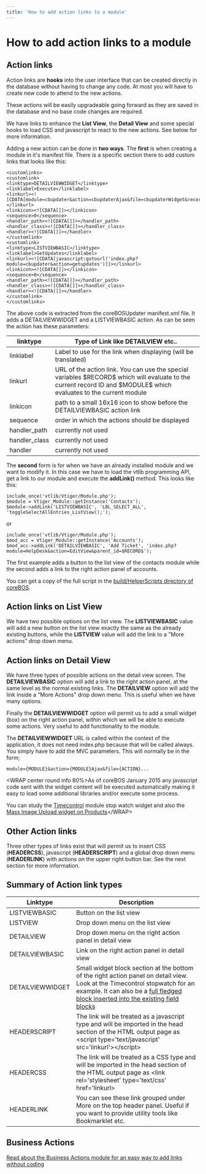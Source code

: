 ```yaml
---
title: 'How to add action links to a module'
---
```


How to add action links to a module
===================================

Action links
------------

Action links are **hooks** into the user interface that can be created
directly in the database without having to change any code. At most you
will have to create new code to attend to the new actions.

These actions will be easily upgradeable going forward as they are saved
in the database and no base code changes are required.

We have links to enhance the **List View**, the **Detail View** and some
special hooks to load CSS and javascript to react to the new actions.
See below for more information.

Adding a new action can be done in **two ways**. The **first** is when
creating a module in it's manifest file. There is a specific section
there to add custom links that looks like this:

    <customlinks>
    <customlink>
    <linktype>DETAILVIEWWIDGET</linktype>
    <linklabel>Execute</linklabel>
    <linkurl><![CDATA[module=cbupdater&action=cbupdaterAjax&file=cbupdaterWidget&record=$RECORD$]]></linkurl>
    <linkicon><![CDATA[]]></linkicon>
    <sequence>0</sequence>
    <handler_path><![CDATA[]]></handler_path>
    <handler_class><![CDATA[]]></handler_class>
    <handler><![CDATA[]]></handler>
    </customlink>
    <customlink>
    <linktype>LISTVIEWBASIC</linktype>
    <linklabel>GetUpdates</linklabel>
    <linkurl><![CDATA[javascript:gotourl('index.php?module=cbupdater&action=getupdates')]]></linkurl>
    <linkicon><![CDATA[]]></linkicon>
    <sequence>0</sequence>
    <handler_path><![CDATA[]]></handler_path>
    <handler_class><![CDATA[]]></handler_class>
    <handler><![CDATA[]]></handler>
    </customlink>
    </customlinks>

The above code is extracted from the coreBOSUpdater manifest.xml file.
It adds a DETAILVIEWWIDGET and a LISTVIEWBASIC action. As can be seen
the action has these parameters:

<table>
<thead>
<tr class="header">
<th>linktype</th>
<th>Type of Link like DETAILVIEW etc..</th>
</tr>
</thead>
<tbody>
<tr class="odd">
<td>linklabel</td>
<td>Label to use for the link when displaying (will be translated)</td>
</tr>
<tr class="even">
<td>linkurl</td>
<td>URL of the action link. You can use the special variables $RECORD$ which will evaluate to the current record ID and $MODULE$ which evaluates to the current module</td>
</tr>
<tr class="odd">
<td>linkicon</td>
<td>path to a small 16x16 icon to show before the DETAILVIEWBASIC action link</td>
</tr>
<tr class="even">
<td>sequence</td>
<td>order in which the actions should be displayed</td>
</tr>
<tr class="odd">
<td>handler_path</td>
<td>currently not used</td>
</tr>
<tr class="even">
<td>handler_class</td>
<td>currently not used</td>
</tr>
<tr class="odd">
<td>handler</td>
<td>currently not used</td>
</tr>
</tbody>
</table>

The **second** form is for when we have an already installed module and
we want to modify it. In this case we have to load the vtlib programming
API, get a link to our module and execute the **addLink()** method. This
looks like this:

    include_once('vtlib/Vtiger/Module.php');
    $module = Vtiger_Module::getInstance('Contacts');
    $module->addLink('LISTVIEWBASIC', 'LBL_SELECT_ALL', 'toggleSelectAllEntries_ListView();');

or

    include_once('vtlib/Vtiger/Module.php');
    $mod_acc = Vtiger_Module::getInstance('Accounts');
    $mod_acc->addLink('DETAILVIEWBASIC', 'Add Ticket', 'index.php?module=HelpDesk&action=EditView&parent_id=$RECORD$');

The first example adds a button to the list view of the contacts module
while the second adds a link to the right action panel of accounts.

You can get a copy of the full script in the [build/HelperScripts
directory of
coreBOS](https://github.com/tsolucio/corebos/tree/master/build/HelperScripts).

Action links on List View
-------------------------

We have two possible options on the list view. The **LISTVIEWBASIC**
value will add a new button on the list view exactly the same as the
already existing buttons, while the **LISTVIEW** value will add the link
to a "More actions" drop down menu.

Action links on Detail View
---------------------------

We have three types of possible actions on the detail view screen. The
**DETAILVIEWBASIC** option will add a link to the right action panel, at
the same level as the normal existing links. The **DETAILVIEW** option
will add the link inside a "More Actions" drop down menu. This is useful
when we have many options.

Finally the **DETAILVIEWWIDGET** option will permit us to add a small
widget (box) on the right action panel, within which we will be able to
execute some actions. Very useful to add functionality to the module.

The **DETAILVIEWWIDGET** URL is called within the context of the
application, it does not need index.php because that will be called
always. You simply have to add the MVC parameters. This will normally be
in the form;

    module={MODULE}&action={MODULE}Ajax&file={ACTION}...

&lt;WRAP center round info 80%&gt;As of coreBOS January 2015 any
javascript code sent with the widget content will be executed
automatically making it easy to load some additional libraries and/or
execute some process.

You can study the [Timecontrol](https://github.com/tsolucio/Timecontrol)
module stop watch widget and also the [Mass Image Upload widget on
Products](https://github.com/tsolucio/corebos/commit/cbfb301b12688d260fc3c5d7144cdea163da5868)&lt;/WRAP&gt;

Other Action links
------------------

Three other types of links exist that will permit us to insert CSS
(**HEADERCSS**), javascript (**HEADERSCRIPT**) and a global drop down
menu (**HEADERLINK**) with actions on the upper right button bar. See
the next section for more information.

Summary of Action link types
----------------------------

<table>
<thead>
<tr class="header">
<th>Linktype</th>
<th>Description</th>
</tr>
</thead>
<tbody>
<tr class="odd">
<td>LISTVIEWBASIC</td>
<td>Button on the list view</td>
</tr>
<tr class="even">
<td>LISTVIEW</td>
<td>Drop down menu on the list view</td>
</tr>
<tr class="odd">
<td>DETAILVIEW</td>
<td>Drop down menu on the right action panel in detail view</td>
</tr>
<tr class="even">
<td>DETAILVIEWBASIC</td>
<td>Link on the right action panel in detail view</td>
</tr>
<tr class="odd">
<td>DETAILVIEWWIDGET</td>
<td>Small widget block section at the bottom of the right action panel on detail view. Look at the Timecontrol stopwatch for an example. It can also be a <a href="/en/devel/add_special_block">full fledged block inserted into the existing field blocks</a></td>
</tr>
<tr class="even">
<td>HEADERSCRIPT</td>
<td>The link will be treated as a javascript type and will be imported in the head section of the HTML output page as &lt;script type='text/javascript' src='linkurl'&gt;&lt;/script&gt;</td>
</tr>
<tr class="odd">
<td>HEADERCSS</td>
<td>The link will be treated as a CSS type and will be imported in the head section of the HTML output page as &lt;link rel='stylesheet' type='text/css' href='linkurl&gt;</td>
</tr>
<tr class="even">
<td>HEADERLINK</td>
<td>You can see these link grouped under More on the top header panel. Useful if you want to provide utility tools like Bookmarklet etc.</td>
</tr>
</tbody>
</table>

Business Actions
----------------

[Read about the Business Actions module for an easy way to add links
without coding](/en/adminmanual/businessactions)
